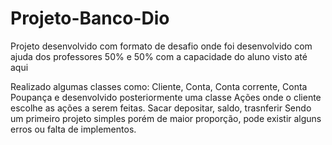 # Projeto-Banco-Dio
Projeto desenvolvido com formato de desafio onde foi desenvolvido com ajuda dos professores 50% e 50% com a capacidade do aluno visto até aqui

Realizado algumas classes como: Cliente, Conta, Conta corrente, Conta Poupança e desenvolvido posteriormente uma classe Ações onde o cliente escolhe as ações a serem feitas. Sacar depositar, saldo, trasnferir
Sendo um primeiro projeto simples porém de maior proporção, pode existir alguns erros ou falta de implementos.
